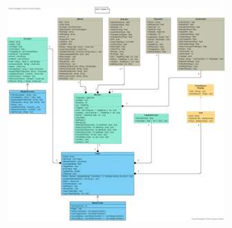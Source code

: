![Loading Class UML Diagram](https://github.com/XiangWang2Fly/Skynet-Design-Doc/blob/master/png/ClassDiagram.png)